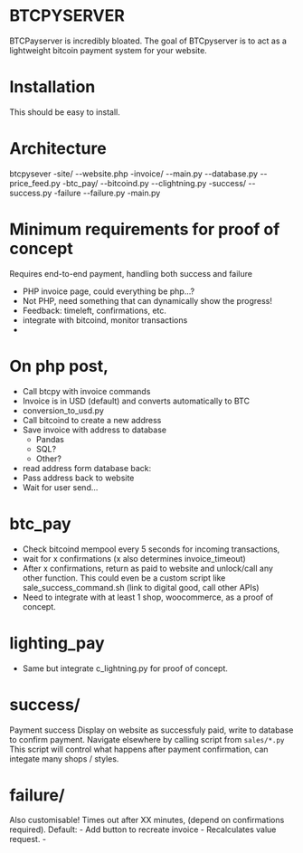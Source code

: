 # BTCPYSERVER
BTCPayserver is incredibly bloated. The goal of BTCpyserver is to act as a lightweight bitcoin payment system for your website.

# Installation
This should be easy to install.

# Architecture
btcpysever
-site/
--website.php
-invoice/
--main.py
--database.py
--price_feed.py
-btc_pay/
--bitcoind.py
--clightning.py
-success/
--success.py
-failure
--failure.py
-main.py


# Minimum requirements for proof of concept
Requires end-to-end payment, handling both success and failure
- PHP invoice page, could everything be php...?
- Not PHP, need something that can dynamically show the progress!
- Feedback: timeleft, confirmations, etc.
- integrate with bitcoind, monitor transactions
- 



# On php post, 
* Call btcpy with invoice commands
* Invoice is in USD (default) and converts automatically to BTC
* conversion_to_usd.py
* Call bitcoind to create a new address
* Save invoice with address to database
	- Pandas
	- SQL?
	- Other?
* read address form database back:
* Pass address back to website
* Wait for user send...

# btc_pay
* Check bitcoind mempool every 5 seconds for incoming transactions,
* wait for x confirmations (x also determines invoice_timeout)
* After x confirmations, return as paid to website and unlock/call any other function. This could even be a custom script like sale_success_command.sh (link to digital good, call other APIs)
* Need to integrate with at least 1 shop, woocommerce, as a proof of concept.

# lighting_pay
* Same but integrate c_lightning.py for proof of concept.


# success/ 
Payment success
Display on website as successfuly paid, write to database to confirm payment.
Navigate elsewhere by calling script from `sales/*.py`
This script will control what happens after payment confirmation, can integate many shops / styles.

# failure/
Also customisable!
Times out after XX minutes, (depend on confirmations required).
Default:
	- Add button to recreate invoice
		- Recalculates value request.
	-
